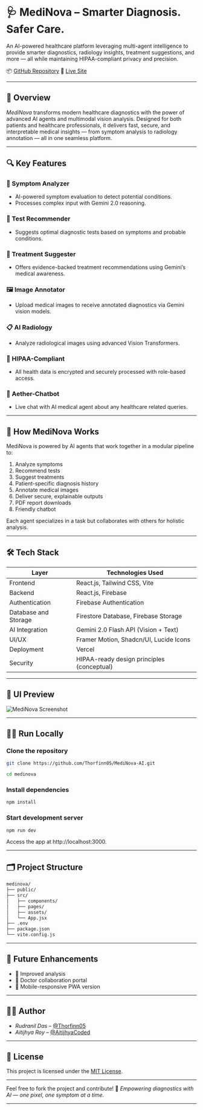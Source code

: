 # 🩺 MediNova – Smarter Diagnosis. Safer Care.

An AI-powered healthcare platform leveraging multi-agent intelligence to provide smarter diagnostics, radiology insights, treatment suggestions, and more — all while maintaining HIPAA-compliant privacy and precision.

📦 [GitHub Repository](https://github.com/Thorfinn05/MediNova-AI)
🔗 [Live Site](https://medinova-ai.vercel.app/)


---

## 🌟 Overview

*MediNova* transforms modern healthcare diagnostics with the power of advanced AI agents and multimodal vision analysis. Designed for both patients and healthcare professionals, it delivers fast, secure, and interpretable medical insights — from symptom analysis to radiology annotation — all in one seamless platform.

---

## 🔍 Key Features

### 💬 Symptom Analyzer

* AI-powered symptom evaluation to detect potential conditions.
* Processes complex input with Gemini 2.0 reasoning.

### 🧪 Test Recommender

* Suggests optimal diagnostic tests based on symptoms and probable conditions.

### 💊 Treatment Suggester

* Offers evidence-backed treatment recommendations using Gemini’s medical awareness.

### 🖼️ Image Annotator

* Upload medical images to receive annotated diagnostics via Gemini vision models.

### 📋 AI Radiology

* Analyze radiological images using advanced Vision Transformers.

### 🔐 HIPAA-Compliant

* All health data is encrypted and securely processed with role-based access.

### 🤖 Aether-Chatbot

*  Live chat with AI medical agent about any healthcare related queries.
---

## 🧠 How MediNova Works

MediNova is powered by AI agents that work together in a modular pipeline to:

1. Analyze symptoms
2. Recommend tests
3. Suggest treatments
4. Patient-specific diagnosis history
5. Annotate medical images
6. Deliver secure, explainable outputs
7. PDF report downloads
8. Friendly chatbot

Each agent specializes in a task but collaborates with others for holistic analysis.

---

## 🛠 Tech Stack

| Layer                | Technologies Used                          |
| -------------------- | ------------------------------------------ |
| Frontend             | React.js, Tailwind CSS, Vite               |
| Backend              | React.js, Firebase                        |
| Authentication       | Firebase Authentication                    |
| Database and Storage | Firestore Database, Firebase Storage
| AI Integration       | Gemini 2.0 Flash API (Vision + Text)       |
| UI/UX                | Framer Motion, Shadcn/UI, Lucide Icons     |
| Deployment           | Vercel                                     |
| Security             | HIPAA-ready design principles (conceptual) |

---

## 📸 UI Preview

![MediNova Screenshot](/mnt/data/84d54309-e496-4fa4-b630-2b5e59e8560a.png)

---

## 🧑‍💻 Run Locally


### Clone the repository
```bash
git clone https://github.com/Thorfinn05/MediNova-AI.git

cd medinova
```

### Install dependencies
```bash
npm install
```

### Start development server
```bash
npm run dev
```


Access the app at http://localhost:3000.

---

## 🗂️ Project Structure

```bash
medinova/
├── public/
├── src/
│   ├── components/
│   ├── pages/
│   ├── assets/
│   └── App.jsx
├── .env
├── package.json
└── vite.config.js
```

---

## 🎯 Future Enhancements

* 🧠 Improved analysis
* 🏥 Doctor collaboration portal
* 📱 Mobile-responsive PWA version

---

## 👨‍💻 Author

* *Rudranil Das* – [@Thorfinn05](https://github.com/Thorfinn05)
* *Aitijhya Roy* – [@AitijhyaCoded](https://github.com/AitijhyaCoded)

---

## 📄 License

This project is licensed under the [MIT License](LICENSE).

---

Feel free to fork the project and contribute! 🤝
*Empowering diagnostics with AI — one pixel, one symptom at a time.*

---
